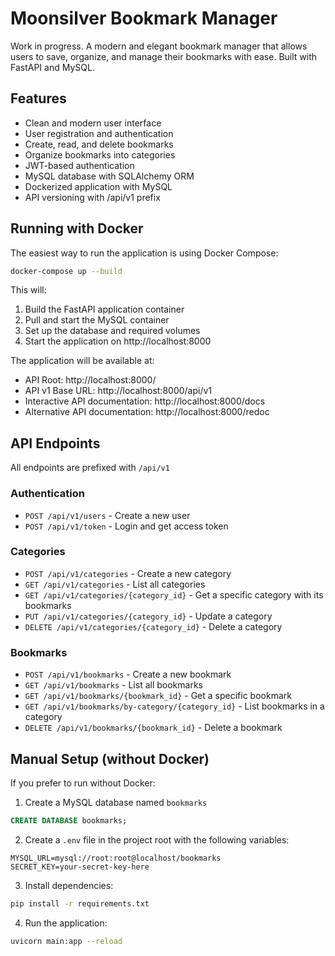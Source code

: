 # Moonsilver Bookmark Manager

Work in progress. A modern and elegant bookmark manager that allows users to save, organize, and manage their bookmarks with ease. Built with FastAPI and MySQL.

## Features

- Clean and modern user interface
- User registration and authentication
- Create, read, and delete bookmarks
- Organize bookmarks into categories
- JWT-based authentication
- MySQL database with SQLAlchemy ORM
- Dockerized application with MySQL
- API versioning with /api/v1 prefix

## Running with Docker

The easiest way to run the application is using Docker Compose:

```bash
docker-compose up --build
```

This will:
1. Build the FastAPI application container
2. Pull and start the MySQL container
3. Set up the database and required volumes
4. Start the application on http://localhost:8000

The application will be available at:
- API Root: http://localhost:8000/
- API v1 Base URL: http://localhost:8000/api/v1
- Interactive API documentation: http://localhost:8000/docs
- Alternative API documentation: http://localhost:8000/redoc

## API Endpoints

All endpoints are prefixed with `/api/v1`

### Authentication
- `POST /api/v1/users` - Create a new user
- `POST /api/v1/token` - Login and get access token

### Categories
- `POST /api/v1/categories` - Create a new category
- `GET /api/v1/categories` - List all categories
- `GET /api/v1/categories/{category_id}` - Get a specific category with its bookmarks
- `PUT /api/v1/categories/{category_id}` - Update a category
- `DELETE /api/v1/categories/{category_id}` - Delete a category

### Bookmarks
- `POST /api/v1/bookmarks` - Create a new bookmark
- `GET /api/v1/bookmarks` - List all bookmarks
- `GET /api/v1/bookmarks/{bookmark_id}` - Get a specific bookmark
- `GET /api/v1/bookmarks/by-category/{category_id}` - List bookmarks in a category
- `DELETE /api/v1/bookmarks/{bookmark_id}` - Delete a bookmark

## Manual Setup (without Docker)

If you prefer to run without Docker:

1. Create a MySQL database named `bookmarks`

```sql
CREATE DATABASE bookmarks;
```

2. Create a `.env` file in the project root with the following variables:

```env
MYSQL_URL=mysql://root:root@localhost/bookmarks
SECRET_KEY=your-secret-key-here
```

3. Install dependencies:

```bash
pip install -r requirements.txt
```

4. Run the application:

```bash
uvicorn main:app --reload
